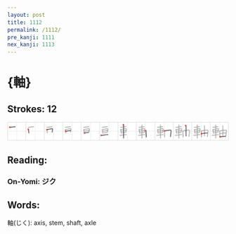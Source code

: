 ```yaml
---
layout: post
title: 1112
permalink: /1112/
pre_kanji: 1111
nex_kanji: 1113
---
```


# {軸}

## Strokes: 12

<div class="stroke"><img src="../images/E8BBB8.png" /></div>

## Reading:

### On-Yomi: ジク

## Words:

軸(じく): axis, stem, shaft, axle
